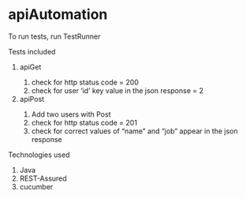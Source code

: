 # apiAutomation

<p>To run tests, run TestRunner</p>

<p>Tests included
	<ol>
    <li>apiGet</li>
		<ol>
        <li>check for http status code = 200</li>
        <li>check for user ‘id’ key value in the json response = 2</li>
		</ol>	
	<li>apiPost</li>
		<ol>
        <li>Add two users with Post</li>
        <li>check for http status code = 201</li>
        <li>check for correct values of “name” and “job” appear in the json response</li>
		</ol>	
	</ol>
</p>
	
<p>Technologies used   
	<ol>
    <li>Java</li>
    <li>REST-Assured</li>
    <li>cucumber</li>
	</ol>
</p>

